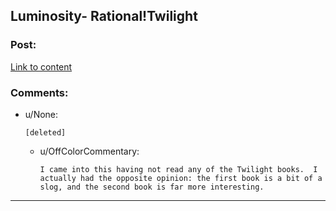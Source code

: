 ## Luminosity- Rational!Twilight

### Post:

[Link to content](http://luminous.elcenia.com/)

### Comments:

- u/None:
  ```
  [deleted]
  ```

  - u/OffColorCommentary:
    ```
    I came into this having not read any of the Twilight books.  I actually had the opposite opinion: the first book is a bit of a slog, and the second book is far more interesting.
    ```

---

